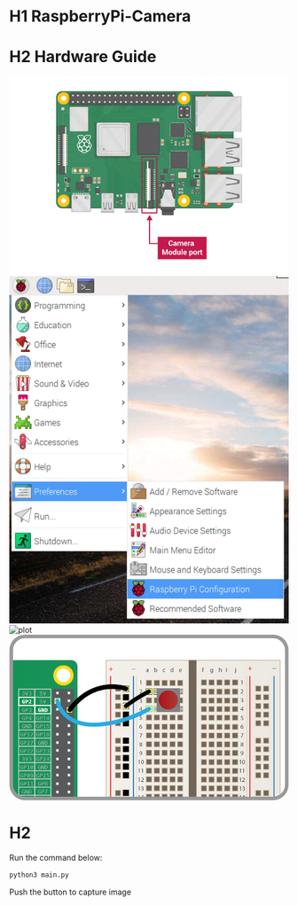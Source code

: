 # H1 RaspberryPi-Camera

# H2 Hardware Guide
![plot](md_files/pi4-camera-port.png)
![plot](md_files/pi-configuration-menu.png)
![plot](md_files/pi-configuration-interfaces-annotated.png)
![plot](md_files/button.png)


# H2 
Run the command below:

```bash
python3 main.py
```

Push the button to capture image